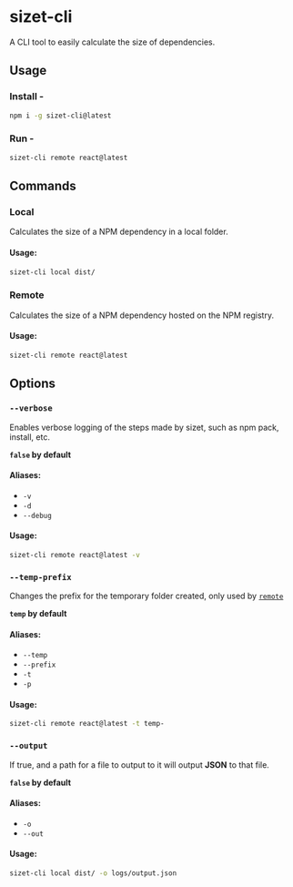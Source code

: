 # sizet-cli

A CLI tool to easily calculate the size of dependencies.

## Usage

### Install -

```sh
npm i -g sizet-cli@latest
```

### Run -

```sh
sizet-cli remote react@latest
```

## Commands

### Local

Calculates the size of a NPM dependency in a local folder.

#### Usage:

```sh
sizet-cli local dist/
```

### Remote

Calculates the size of a NPM dependency hosted on the NPM registry.

#### Usage:

```sh
sizet-cli remote react@latest
```

## Options

### `--verbose`

Enables verbose logging of the steps made by sizet, such as npm pack, install, etc.

**`false` by default**

#### Aliases:

- `-v`
- `-d`
- `--debug`

#### Usage:

```sh
sizet-cli remote react@latest -v
```

### `--temp-prefix`

Changes the prefix for the temporary folder created, only used by [`remote`](#remote)

**`temp` by default**

#### Aliases:

- `--temp`
- `--prefix`
- `-t`
- `-p`

#### Usage:

```sh
sizet-cli remote react@latest -t temp-
```

### `--output`

If true, and a path for a file to output to it will output **JSON** to that file.

**`false` by default**

#### Aliases:

- `-o`
- `--out`

#### Usage:

```sh
sizet-cli local dist/ -o logs/output.json
```
